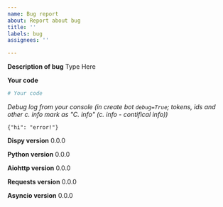 ```yaml
---
name: Bug report
about: Report about bug
title: ''
labels: bug
assignees: ''

---
```


**Description of bug**
Type Here

**Your code**
```python
# Your code
```

**Debug log from your console (in create bot ``debug=True``; tokens, ids and other c. info* mark as "C. info" (*c. info - contifical info))**
```
{"hi": "error!"}
```

**Dispy version**
0.0.0

**Python version**
0.0.0

**Aiohttp version**
0.0.0

**Requests version**
0.0.0

**Asyncio version**
0.0.0
